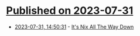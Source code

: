 # [Published on 2023-07-31](index.md)

* [2023-07-31, 14:50:31](https://lobste.rs/s/zjzvd4/it_s_nix_all_way_down) - [It's Nix All The Way Down](https://ersei.net/en/blog/nix-all-the-way-down)
